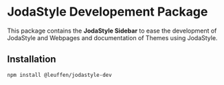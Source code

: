 # JodaStyle Developement Package

This package contains the **JodaStyle Sidebar** to ease the development of JodaStyle and Webpages and
documentation of Themes using JodaStyle.

## Installation

```bash
npm install @leuffen/jodastyle-dev
```


